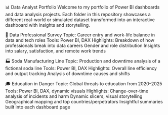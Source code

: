 📊 Data Analyst Portfolio
Welcome to my portfolio of Power BI dashboards and data analysis projects. Each folder in this repository showcases a different real-world or simulated dataset transformed into an interactive dashboard with insights and storytelling.

🧪 Data Professional Survey
Topic: Career entry and work-life balance in data and tech roles
Tools: Power BI, DAX
Highlights:
Breakdown of how professionals break into data careers
Gender and role distribution
Insights into salary, satisfaction, and remote work trends

🏭 Soda Manufacturing Line
Topic: Production and downtime analysis of a fictional soda line
Tools: Power BI, DAX
Highlights:
Overall line efficiency and output tracking
Analysis of downtime causes and shifts

🎓 Education in Danger
Topic: Global threats to education from 2020–2025
Tools: Power BI, DAX, dynamic visuals
Highlights:
Change-over-time analysis of incidents and harm
Dynamic slicers, visual storytelling
Geographical mapping and top countries/perpetrators
Insightful summaries built into each dashboard page
